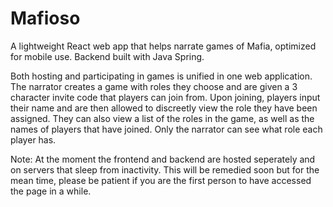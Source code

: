 # Mafioso
A lightweight React web app that helps narrate games of Mafia, optimized for mobile use. Backend built with Java Spring.

Both hosting and participating in games is unified in one web application. The narrator creates a game with roles they choose and are given a 3 character invite code that players can join from. Upon joining, players input their name and are then allowed to discreetly view the role they have been assigned. They can also view a list of the roles in the game, as well as the names of players that have joined. Only the narrator can see what role each player has.

Note: At the moment the frontend and backend are hosted seperately and on servers that sleep from inactivity. This will be remedied soon but for the mean time, please be patient if you are the first person to have accessed the page in a while. 
